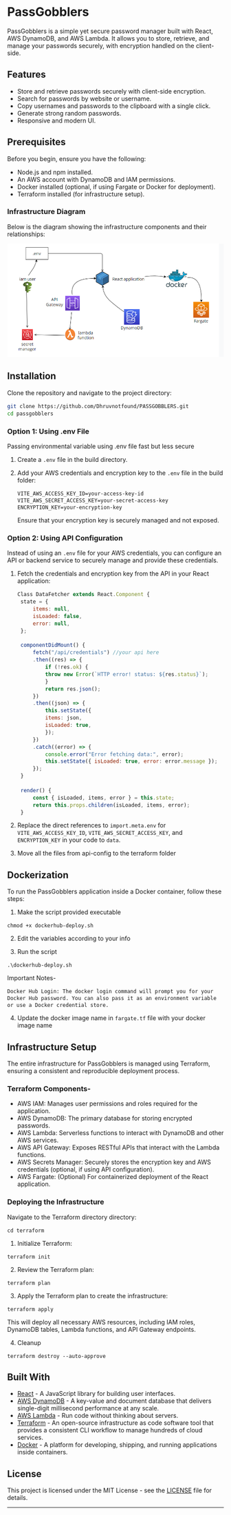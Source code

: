 
# PassGobblers

PassGobblers is a simple yet secure password manager built with React, AWS DynamoDB, and AWS Lambda. It allows you to store, retrieve, and manage your passwords securely, with encryption handled on the client-side.

## Features

- Store and retrieve passwords securely with client-side encryption.
- Search for passwords by website or username.
- Copy usernames and passwords to the clipboard with a single click.
- Generate strong random passwords.
- Responsive and modern UI.

## Prerequisites

Before you begin, ensure you have the following:

- Node.js and npm installed.
- An AWS account with DynamoDB and IAM permissions.
- Docker installed (optional, if using Fargate or Docker for deployment).
- Terraform installed (for infrastructure setup).

### Infrastructure Diagram

Below is the diagram showing the infrastructure components and their relationships:

![PassGobblers Infrastructure Diagram](infrastructure-diagram.png)

## Installation

Clone the repository and navigate to the project directory:

```bash
git clone https://github.com/Dhruvnotfound/PASSGOBBLERS.git
cd passgobblers
```

### Option 1: Using .env File
Passing environmental variable using .env file fast but less secure

1. Create a `.env` file in the build directory.

2. Add your AWS credentials and encryption key to the `.env` file in the build folder:

   ```
   VITE_AWS_ACCESS_KEY_ID=your-access-key-id
   VITE_AWS_SECRET_ACCESS_KEY=your-secret-access-key
   ENCRYPTION_KEY=your-encryption-key
   ```

   Ensure that your encryption key is securely managed and not exposed.

### Option 2: Using API Configuration

Instead of using an `.env` file for your AWS credentials, you can configure an API or backend service to securely manage and provide these credentials.

1. Fetch the credentials and encryption key from the API in your React application:

   ```javascript
   Class DataFetcher extends React.Component {
    state = {
        items: null,
        isLoaded: false,
        error: null,
    };

    componentDidMount() {
        fetch("/api/credentials") //your api here 
        .then((res) => {
            if (!res.ok) {
            throw new Error(`HTTP error! status: ${res.status}`);
            }
            return res.json();
        })
        .then((json) => {
            this.setState({
            items: json,
            isLoaded: true,
            });
        })
        .catch((error) => {
            console.error("Error fetching data:", error);
            this.setState({ isLoaded: true, error: error.message });
        });
    }

    render() {
        const { isLoaded, items, error } = this.state;
        return this.props.children(isLoaded, items, error);
    }
   ```

2. Replace the direct references to `import.meta.env` for `VITE_AWS_ACCESS_KEY_ID`, `VITE_AWS_SECRET_ACCESS_KEY`, and `ENCRYPTION_KEY` in your code to `data`.

3. Move all the files from api-config to the terraform folder

## Dockerization
To run the PassGobblers application inside a Docker container, follow these steps:

1. Make the script provided executable 

```
chmod +x dockerhub-deploy.sh
```
2. Edit the variables according to your info 

3. Run the script 
```
.\dockerhub-deploy.sh
```

Important Notes-
```
Docker Hub Login: The docker login command will prompt you for your Docker Hub password. You can also pass it as an environment variable or use a Docker credential store.
```

4. Update the docker image name in `fargate.tf` file with your docker image name

## Infrastructure Setup
The entire infrastructure for PassGobblers is managed using Terraform, ensuring a consistent and reproducible deployment process.

### Terraform Components-
- AWS IAM: Manages user permissions and roles required for the application.
- AWS DynamoDB: The primary database for storing encrypted passwords.
- AWS Lambda: Serverless functions to interact with DynamoDB and other AWS services.
- AWS API Gateway: Exposes RESTful APIs that interact with the Lambda functions.
- AWS Secrets Manager: Securely stores the encryption key and AWS credentials (optional, if using API configuration).
- AWS Fargate: (Optional) For containerized deployment of the React application.

### Deploying the Infrastructure
Navigate to the Terraform directory directory:
```
cd terraform
```
1. Initialize Terraform:

```
terraform init
```
2. Review the Terraform plan:

```
terraform plan
```
3. Apply the Terraform plan to create the infrastructure:

```
terraform apply
```
This will deploy all necessary AWS resources, including IAM roles, DynamoDB tables, Lambda functions, and API Gateway endpoints.

4. Cleanup
```
terraform destroy --auto-approve
```

## Built With

- [React](https://reactjs.org/) - A JavaScript library for building user interfaces.
- [AWS DynamoDB](https://aws.amazon.com/dynamodb/) - A key-value and document database that delivers single-digit millisecond performance at any scale.
- [AWS Lambda](https://aws.amazon.com/lambda/) - Run code without thinking about servers.
- [Terraform](https://www.terraform.io/) - An open-source infrastructure as code software tool that provides a consistent CLI workflow to manage hundreds of cloud services.
- [Docker](https://www.docker.com/) - A platform for developing, shipping, and running applications inside containers.

## License

This project is licensed under the MIT License - see the [LICENSE](LICENSE) file for details.

---


